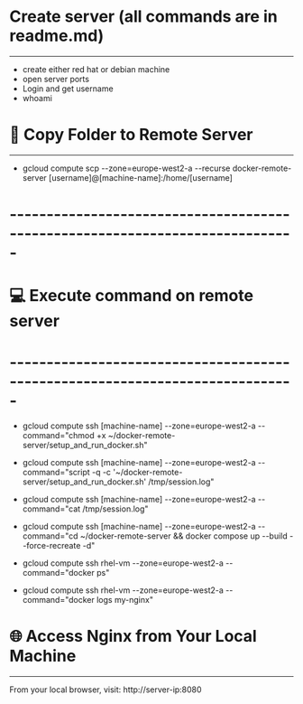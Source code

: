 # Create server (all commands are in readme.md)
--------------------------------------------------
- create either red hat or debian machine
- open server ports
- Login and get username
- whoami

# 🧳 Copy Folder to Remote Server
--------------------------------------------------
- gcloud compute scp --zone=europe-west2-a --recurse docker-remote-server [username]@[machine-name]:/home/[username]

# -----------------------------------------------------------------------------
# 💻 Execute command on remote server
# -----------------------------------------------------------------------------
- gcloud compute ssh [machine-name] --zone=europe-west2-a --command="chmod +x ~/docker-remote-server/setup_and_run_docker.sh"
  <!-- Make the setup script executable -->

- gcloud compute ssh [machine-name] --zone=europe-west2-a --command="script -q -c '~/docker-remote-server/setup_and_run_docker.sh' /tmp/session.log"
  <!-- Run the setup script and save output to session.log -->

- gcloud compute ssh [machine-name] --zone=europe-west2-a --command="cat /tmp/session.log"
  <!-- View the output of the setup script -->

- gcloud compute ssh [machine-name] --zone=europe-west2-a --command="cd ~/docker-remote-server && docker compose up --build --force-recreate -d"
  <!-- Build and start Docker containers in detached mode -->

- gcloud compute ssh rhel-vm --zone=europe-west2-a --command="docker ps"
  <!-- List running Docker containers -->

- gcloud compute ssh rhel-vm --zone=europe-west2-a --command="docker logs my-nginx"
  <!-- Show logs from the 'my-nginx' container -->

# 🌐 Access Nginx from Your Local Machine
--------------------------------------------------
From your local browser, visit:
http://server-ip:8080
<!-- Replace server-ip with your actual server IP address -->
